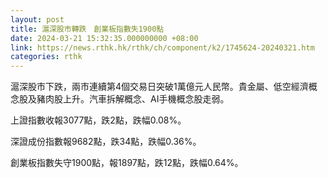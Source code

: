 ```yaml
---
layout: post
title: 滬深股市轉跌　創業板指數失1900點
date: 2024-03-21 15:32:35.000000000 +08:00
link: https://news.rthk.hk/rthk/ch/component/k2/1745624-20240321.htm
categories: rthk
---
```


滬深股市下跌，兩市連續第4個交易日突破1萬億元人民幣。貴金屬、低空經濟概念股及豬肉股上升。汽車拆解概念、AI手機概念股走弱。

上證指數收報3077點，跌2點，跌幅0.08%。

深證成份指數報9682點，跌34點，跌幅0.36%。

創業板指數失守1900點，報1897點，跌12點，跌幅0.64%。
